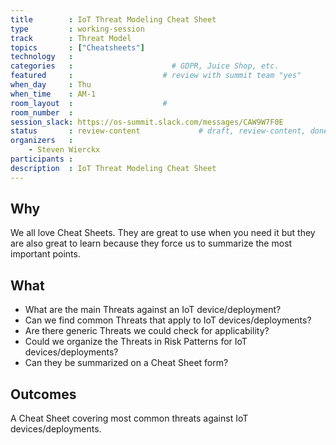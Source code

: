 ```yaml
---
title        : IoT Threat Modeling Cheat Sheet
type         : working-session
track        : Threat Model
topics       : ["Cheatsheets"]
technology   :
categories   :                      # GDPR, Juice Shop, etc.
featured     :                    # review with summit team "yes"
when_day     : Thu
when_time    : AM-1
room_layout  :                    #
room_number  :
session_slack: https://os-summit.slack.com/messages/CAW9W7F0E
status       : review-content             # draft, review-content, done
organizers   :
    - Steven Wierckx
participants :
description  : IoT Threat Modeling Cheat Sheet
---
```


## Why

We all love Cheat Sheets. They are great to use when you need it but they are also great to learn because they force us to summarize the most important points.


## What

 - What are the main Threats against an IoT device/deployment?
 - Can we find common Threats that apply to IoT devices/deployments?
 - Are there generic Threats we could check for applicability?
 - Could we organize the Threats in Risk Patterns for IoT devices/deployments?
 - Can they be summarized on a Cheat Sheet form?

## Outcomes

A Cheat Sheet covering most common threats against IoT devices/deployments.
